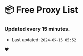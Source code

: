 # :package: Free Proxy List
### Updated every 15 minutes.

- Last updated: `2024-05-15 05:52`

:heart:
